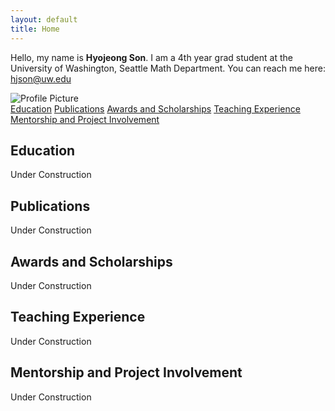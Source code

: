 ```yaml
---
layout: default
title: Home
---
```


<!-- Introduction Section -->
<div class="intro">
  <p>
    Hello, my name is <strong>Hyojeong Son</strong>. I am a 4th year grad student at the University of Washington, Seattle Math Department. You can reach me here: <a href="mailto:hjson@uw.edu">hjson@uw.edu</a>
  </p>
  <img src="/assets/files/profile/profile.jpeg" alt="Profile Picture">
</div>

<!-- Navigation Buttons -->
<div class="nav-buttons">
  <a href="#education" class="button">Education</a>
  <a href="#publications" class="button">Publications</a>
  <a href="#awards" class="button">Awards and Scholarships</a>
  <a href="#teaching-experience" class="button">Teaching Experience</a>
  <a href="#mentorship" class="button">Mentorship and Project Involvement</a>
</div>

<!-- Sections -->

## Education
<a id="education"></a>
Under Construction

## Publications
<a id="publications"></a>
Under Construction

## Awards and Scholarships
<a id="awards"></a>
Under Construction

## Teaching Experience
<a id="teaching-experience"></a>
Under Construction

## Mentorship and Project Involvement
<a id="mentorship"></a>
Under Construction
